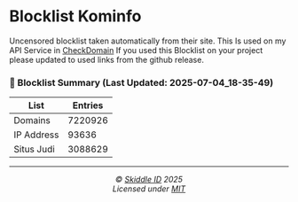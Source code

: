 # Blocklist Kominfo
Uncensored blocklist taken automatically from their site.
This Is used on my API Service in [CheckDomain](https://github.com/Skiddle-ID/checkdomain)
If you used this Blocklist on your project please updated to used links from the github release.

<!-- SUMMARY:START -->
### 🧾 Blocklist Summary (Last Updated: 2025-07-04_18-35-49)

| List         | Entries |
|--------------|---------|
| Domains      | 7220926 |
| IP Address   | 93636 |
| Situs Judi   | 3088629 |

<!-- SUMMARY:END -->
---
<!-- License + Copyright -->
<p  align="center">
  <i>© <a href="https://skiddle.id">Skiddle ID</a> 2025</i><br>
  <i>Licensed under <a href="https://gist.github.com/arcestia/dc2bef037daf25773cb972b69d22be09">MIT</a></i>
</p>
